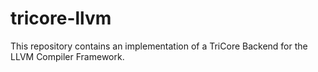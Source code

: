 # tricore-llvm
This repository contains an implementation of a TriCore Backend for the LLVM Compiler Framework.